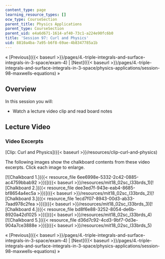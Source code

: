 ```yaml
---
content_type: page
learning_resource_types: []
ocw_type: CourseSection
parent_title: Physics Applications
parent_type: CourseSection
parent_uid: e4a6d671-1614-af40-73c1-a224e90fc6b0
title: 'Session 97: Curl and Physics'
uid: 8810a4ba-7a95-b6f8-69ae-4b8347785a1b
---
```


« [Previous]({{< baseurl >}}/pages/4.-triple-integrals-and-surface-integrals-in-3-space/exam-4) | [Next]({{< baseurl >}}/pages/4.-triple-integrals-and-surface-integrals-in-3-space/physics-applications/session-98-maxwells-equations) »

Overview
--------

In this session you will:

*   Watch a lecture video clip and read board notes

Lecture Video
-------------

### Video Excerpts

[Clip: Curl and Physics]({{< baseurl >}}/resources/clip-curl-and-physics)

The following images show the chalkboard contents from these video excerpts. Click each image to enlarge.

[![Chalkboard 1.]({{< resource_file 6ee6998e-5332-2c42-0885-ac4759bbab92 >}})]({{< baseurl >}}/resources/mit18_02sc_l33brds_1)[![Chalkboard 2.]({{< resource_file dee3ed7f-943e-eab4-8685-bf8654a4ec5a >}})]({{< baseurl >}}/resources/mit18_02sc_l33brds_2)[![Chalkboard 3.]({{< resource_file 1ecd7f07-8943-00d3-ab33-7aad978c2fea >}})]({{< baseurl >}}/resources/mit18_02sc_l33brds_3)[![Chalkboard 4.]({{< resource_file bd8f6e88-3252-8054-de6b-8920a42d1025 >}})]({{< baseurl >}}/resources/mit18_02sc_l33brds_4)  
[![Chalkboard 5.]({{< resource_file d36d7c92-4cd3-9bf7-0d3e-904a7ce3888e >}})]({{< baseurl >}}/resources/mit18_02sc_l33brds_5)

« [Previous]({{< baseurl >}}/pages/4.-triple-integrals-and-surface-integrals-in-3-space/exam-4) | [Next]({{< baseurl >}}/pages/4.-triple-integrals-and-surface-integrals-in-3-space/physics-applications/session-98-maxwells-equations) »